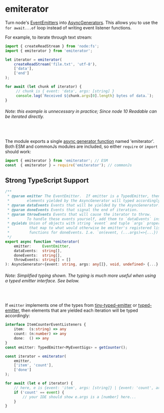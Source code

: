 # emiterator

Turn node's [EventEmitters](https://nodejs.org/api/events.html#class-eventemitter) into [AsyncGenerators](https://developer.mozilla.org/en-US/docs/Web/JavaScript/Reference/Global_Objects/AsyncGenerator).  This allows you to use the `for await...of` loop instead of
writing event listener functions.

For example, to iterate through text stream:

```typescript
import { createReadStream } from 'node:fs';
import { emiterator } from 'emiterator';

let iterator = emiterator(
    createReadStream('file.txt', 'utf-8'),
    ['data'],
    ['end']
);

for await (let chunk of iterator) {
     // chunk is { event: 'data', args: [string] }
     console.log(`Received ${chunk.args[0].length} bytes of data.`);
}
```
###### _Note: this example is unnecessary in practice; Since node 10 Readable can be iterated directly._
<br/>

The module exports a single [async generator function](https://developer.mozilla.org/en-US/docs/Web/JavaScript/Reference/Statements/async_function*) named 'emiterator'.  
Both ESM and commonJs modules are included, so either `require` or `import` should work:
```javascript
import { emiterator } from 'emiterator'; // ESM
const  { emiterator } = require('emiterator'); // commonJs
```

## Strong TypeScript Support
```typescript
/**
 * @param emitter The EventEmitter.  If emitter is a TypedEmitter, then the
 *        elements yielded by the AsyncGenerator will typed accordingly.
 * @param dataEvents Events that will be yielded by the AsyncGenerator.
 * @param doneEvents Events that signal the end of iteration.
 * @param throwEvents Events that will cause the iterator to throw.
 *        To handle these events yourself, add them to `dataEvents` instead.
 * @yields Union of objects with string `event` and tuple `args` properties
 *         that map to what would otherwise be emitter's registered listener
 *         functions for doneEvents. I.e. `on(event, (...args)=>{...})`
 */
export async function *emiterator(
    emitter:     EventEmitter,
    dataEvents:  string[],
    doneEvents:  string[],
    throwEvents: string[] = []
): AsyncGenerator<{event: string, args: any[]}, void, undefined> {...}
```
###### _Note: Simplified typing shown. The typing is much more useful when using a typed emitter interface.  See below._
<br/>

If `emitter` implements one of the types from 
[tiny-typed-emitter](https://www.npmjs.com/package/tiny-typed-emitter) or 
[typed-emitter](https://www.npmjs.com/package/typed-emitter), 
then elements that are yielded each iteration will be typed accordingly:

```typescript
interface ItemCounterEventListeners {
    item:  (s:string) => any
    count: (n:number) => any
    done:  () => any
}
const emitter: TypedEmitter<MyEventSigs> = getCounter();

const iterator = emiterator(
    emitter, 
    ['item', 'count'],
    ['done']
);

for await (let e of iterator) {
    // here, e is {event: 'item', args: [string]} | {event: 'count', args: [number]}
    if ('count' == event) {
        // your IDE should show e.args is a [number] here...
    }
}
```